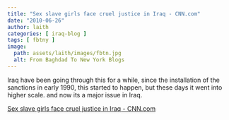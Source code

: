 ```yaml
---
title: "Sex slave girls face cruel justice in Iraq - CNN.com"
date: "2010-06-26"
author: laith
categories: [ iraq-blog ]
tags: [ fbtny ]
image:
  path: assets/laith/images/fbtn.jpg
  alt: From Baghdad To New York Blogs
---
```


Iraq have been going through this for a while, since the installation of the sanctions in early 1990, this started to happen, but these days it went into higher scale. and now its a major issue in Iraq.  

  
[Sex slave girls face cruel justice in Iraq - CNN.com](https://www.cnn.com/2010/WORLD/meast/05/04/iraq.women.prisons/index.html)
